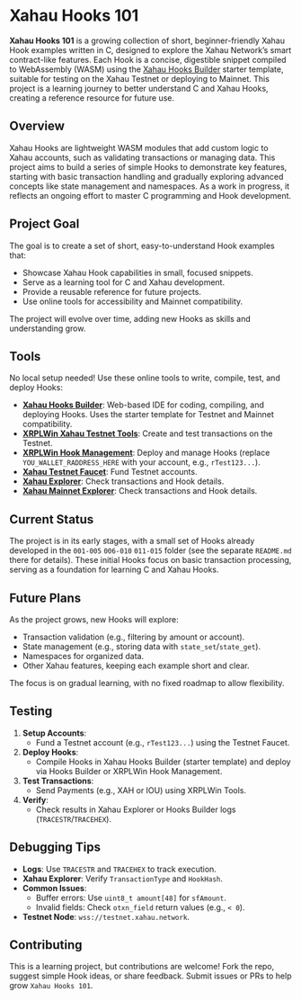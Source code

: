 # Xahau Hooks 101

**Xahau Hooks 101** is a growing collection of short, beginner-friendly Xahau Hook examples written in C, designed to explore the Xahau Network’s smart contract-like features. Each Hook is a concise, digestible snippet compiled to WebAssembly (WASM) using the [Xahau Hooks Builder](https://hooks-builder.xrpl.org/develop) starter template, suitable for testing on the Xahau Testnet or deploying to Mainnet. This project is a learning journey to better understand C and Xahau Hooks, creating a reference resource for future use.

## Overview
Xahau Hooks are lightweight WASM modules that add custom logic to Xahau accounts, such as validating transactions or managing data. This project aims to build a series of simple Hooks to demonstrate key features, starting with basic transaction handling and gradually exploring advanced concepts like state management and namespaces. As a work in progress, it reflects an ongoing effort to master C programming and Hook development.

## Project Goal
The goal is to create a set of short, easy-to-understand Hook examples that:
- Showcase Xahau Hook capabilities in small, focused snippets.
- Serve as a learning tool for C and Xahau development.
- Provide a reusable reference for future projects.
- Use online tools for accessibility and Mainnet compatibility.

The project will evolve over time, adding new Hooks as skills and understanding grow.

## Tools
No local setup needed! Use these online tools to write, compile, test, and deploy Hooks:
- **[Xahau Hooks Builder](https://hooks-builder.xrpl.org/develop)**: Web-based IDE for coding, compiling, and deploying Hooks. Uses the starter template for Testnet and Mainnet compatibility.
- **[XRPLWin Xahau Testnet Tools](https://xahau-testnet.xrplwin.com/tools)**: Create and test transactions on the Testnet.
- **[XRPLWin Hook Management](https://xahau-testnet.xrplwin.com/account/YOU_WALLET_RADDRESS_HERE/manage/hooks)**: Deploy and manage Hooks (replace `YOU_WALLET_RADDRESS_HERE` with your account, e.g., `rTest123...`).
- **[Xahau Testnet Faucet](https://xahau-test.net/faucet)**: Fund Testnet accounts.
- **[Xahau Explorer](https://test.xahauexplorer.com/en)**: Check transactions and Hook details.
- **[Xahau Mainnet Explorer](https://xahau.xrplwin.com/)**: Check transactions and Hook details.


## Current Status
The project is in its early stages, with a small set of Hooks already developed in the `001-005` `006-010` `011-015` folder (see the separate `README.md` there for details). These initial Hooks focus on basic transaction processing, serving as a foundation for learning C and Xahau Hooks.

## Future Plans
As the project grows, new Hooks will explore:
- Transaction validation (e.g., filtering by amount or account).
- State management (e.g., storing data with `state_set`/`state_get`).
- Namespaces for organized data.
- Other Xahau features, keeping each example short and clear.

The focus is on gradual learning, with no fixed roadmap to allow flexibility.

## Testing
1. **Setup Accounts**:
   - Fund a Testnet account (e.g., `rTest123...`) using the Testnet Faucet.
2. **Deploy Hooks**:
   - Compile Hooks in Xahau Hooks Builder (starter template) and deploy via Hooks Builder or XRPLWin Hook Management.
3. **Test Transactions**:
   - Send Payments (e.g., XAH or IOU) using XRPLWin Tools.
4. **Verify**:
   - Check results in Xahau Explorer or Hooks Builder logs (`TRACESTR`/`TRACEHEX`).

## Debugging Tips
- **Logs**: Use `TRACESTR` and `TRACEHEX` to track execution.
- **Xahau Explorer**: Verify `TransactionType` and `HookHash`.
- **Common Issues**:
  - Buffer errors: Use `uint8_t amount[48]` for `sfAmount`.
  - Invalid fields: Check `otxn_field` return values (e.g., `< 0`).
- **Testnet Node**: `wss://testnet.xahau.network`.

## Contributing
This is a learning project, but contributions are welcome! Fork the repo, suggest simple Hook ideas, or share feedback. Submit issues or PRs to help grow `Xahau Hooks 101`.